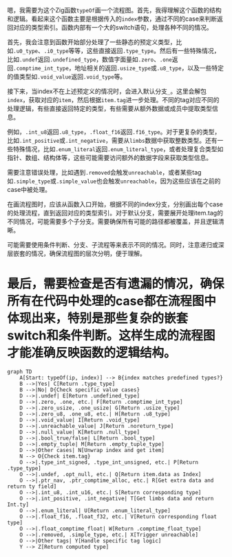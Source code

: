 嗯，我需要为这个Zig函数`typeOf`画一个流程图。首先，我得理解这个函数的结构和逻辑。看起来这个函数主要是根据传入的`index`参数，通过不同的case来判断返回对应的类型索引。函数内部有一个大的switch语句，处理各种不同的情况。

首先，我会注意到函数开始部分处理了一些静态的预定义类型，比如`.u0_type`、`.i0_type`等等，这些直接返回`.type_type`。然后有一些特殊情况，比如`.undef`返回`.undefined_type`，数值字面量如`.zero`、`.one`返回`.comptime_int_type`，地址相关的返回`.usize_type`或`.u8_type`，以及一些特定的值类型如`.void_value`返回`.void_type`等。

接下来，当index不在上述预定义的情况时，会进入默认分支`_`。这里会解包`index`，获取对应的`item`，然后根据`item.tag`进一步处理。不同的tag对应不同的处理逻辑，有些直接返回特定的类型，有些需要从额外数据或成员中提取类型信息。

例如，`.int_u8`返回`.u8_type`，`.float_f16`返回`.f16_type`。对于更复杂的类型，比如`.int_positive`或`.int_negative`，需要从`limbs`数据中获取整数类型。还有一些特殊情况，比如`.enum_literal`返回`.enum_literal_type`，或者处理复合类型如指针、数组、结构体等，这些可能需要访问额外的数据字段来获取类型信息。

需要注意错误处理，比如遇到`.removed`会触发`unreachable`，或者某些tag如`.simple_type`或`.simple_value`也会触发`unreachable`，因为这些应该在之前的case中被处理。

在画流程图时，应该从函数入口开始，根据不同的index分支，分别画出每个case的处理流程，直到返回对应的类型索引。对于默认分支，需要展开处理item.tag的不同情况，可能需要多个子分支。需要确保所有可能的路径都被覆盖，并且逻辑清晰。

可能需要使用条件判断、分支、子流程等来表示不同的情况。同时，注意递归或深层嵌套的情况，确保流程图的层次分明，便于理解。

最后，需要检查是否有遗漏的情况，确保所有在代码中处理的case都在流程图中体现出来，特别是那些复杂的嵌套switch和条件判断。这样生成的流程图才能准确反映函数的逻辑结构。
================================================
```mermaid
graph TD
    A[Start: typeOf(ip, index)] --> B{index matches predefined types?}
    B -->|Yes| C[Return .type_type]
    B -->|No| D{Check specific value cases}
    D -->|.undef| E[Return .undefined_type]
    D -->|.zero, .one, etc.| F[Return .comptime_int_type]
    D -->|.zero_usize, .one_usize| G[Return .usize_type]
    D -->|.zero_u8, .one_u8, etc.| H[Return .u8_type]
    D -->|.void_value| I[Return .void_type]
    D -->|.unreachable_value| J[Return .noreturn_type]
    D -->|.null_value| K[Return .null_type]
    D -->|.bool_true/false| L[Return .bool_type]
    D -->|.empty_tuple| M[Return .empty_tuple_type]
    D -->|Other cases| N[Unwrap index and get item]
    N --> O{Check item.tag}
    O -->|.type_int_signed, .type_int_unsigned, etc.| P[Return .type_type]
    O -->|.undef, .opt_null, etc.| Q[Return item.data as Index]
    O -->|.ptr_nav, .ptr_comptime_alloc, etc.| R[Get extra data and return ty field]
    O -->|.int_u8, .int_u16, etc.| S[Return corresponding type]
    O -->|.int_positive, .int_negative| T[Get limbs data and return Int.ty]
    O -->|.enum_literal| U[Return .enum_literal_type]
    O -->|.float_f16, .float_f32, etc.| V[Return corresponding float type]
    O -->|.float_comptime_float| W[Return .comptime_float_type]
    O -->|.removed, .simple_type, etc.| X[Trigger unreachable]
    O -->|Other tags| Y[Handle specific tag logic]
    Y --> Z[Return computed type]
```